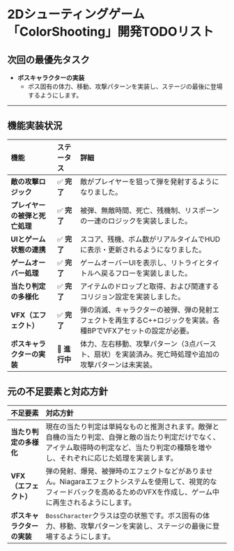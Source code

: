 # 2Dシューティングゲーム「ColorShooting」開発TODOリスト

## 次回の最優先タスク

- **ボスキャラクターの実装**
  - ボス固有の体力、移動、攻撃パターンを実装し、ステージの最後に登場するようにします。

---

## 機能実装状況

| 機能 | ステータス | 詳細 |
| :--- | :--- | :--- |
| **敵の攻撃ロジック** | ✅ **完了** | 敵がプレイヤーを狙って弾を発射するようになりました。 |
| **プレイヤーの被弾と死亡処理** | ✅ **完了** | 被弾、無敵時間、死亡、残機制、リスポーンの一連のロジックを実装しました。 |
| **UIとゲーム状態の連携** | ✅ **完了** | スコア、残機、ボム数がリアルタイムでHUDに表示・更新されるようになりました。 |
| **ゲームオーバー処理** | ✅ **完了** | ゲームオーバーUIを表示し、リトライとタイトルへ戻るフローを実装しました。 |
| **当たり判定の多様化** | ✅ **完了** | アイテムのドロップと取得、および関連するコリジョン設定を実装しました。 |
| **VFX（エフェクト）** | ✅ **完了** | 弾の消滅、キャラクターの被弾、弾の発射エフェクトを再生するC++ロジックを実装。各種BPでVFXアセットの設定が必要。 |
| **ボスキャラクターの実装** | 🚧 **進行中** | 体力、左右移動、攻撃パターン（3点バースト、扇状）を実装済み。死亡時処理や追加の攻撃パターンは未実装。 |

## 元の不足要素と対応方針

| 不足要素 | 対応方針 |
| :--- | :--- |
| **当たり判定の多様化** | 現在の当たり判定は単純なものと推測されます。敵弾と自機の当たり判定、自弾と敵の当たり判定だけでなく、アイテム取得時の判定など、当たり判定の種類を増やし、それぞれに応じた処理を実装します。 |
| **VFX（エフェクト）** | 弾の発射、爆発、被弾時のエフェクトなどがありません。Niagaraエフェクトシステムを使用して、視覚的なフィードバックを高めるためのVFXを作成し、ゲーム中に再生されるようにします。 |
| **ボスキャラクターの実装** | `BossCharacter`クラスは空の状態です。ボス固有の体力、移動、攻撃パターンを実装し、ステージの最後に登場するようにします。 |
